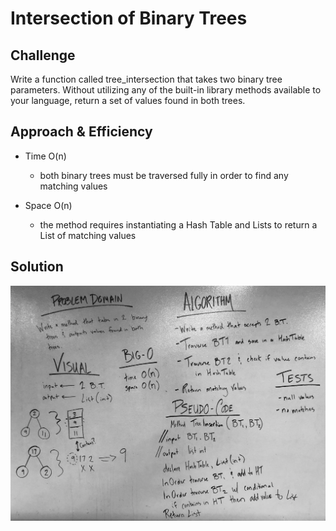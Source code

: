 # Intersection of Binary Trees

## Challenge
Write a function called tree_intersection that takes two binary tree parameters. Without utilizing any of the built-in library methods available to your language, return a set of values found in both trees.  

## Approach & Efficiency
* Time O(n)
	- both binary trees must be traversed fully in order to find any matching values  

* Space O(n)
	- the method requires instantiating a Hash Table and Lists to return a List of matching values  

## Solution
![Tree Intersection](../../assets/treeIntersection.png)